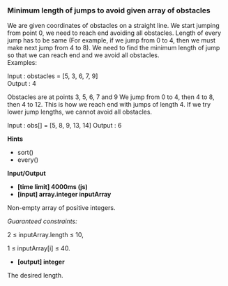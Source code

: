 ### Minimum length of jumps to avoid given array of obstacles
We are given coordinates of obstacles on a straight line. We start jumping from point 0, we need to reach end avoiding all obstacles. Length of every jump has to be same (For example, if we jump from 0 to 4, then we must make next jump from 4 to 8). We need to find the minimum length of jump so that we can reach end and we avoid all obstacles.  
Examples:  

Input : obstacles = [5, 3, 6, 7, 9]  
Output : 4  

Obstacles are at points 3, 5, 6, 7 and 9
We jump from 0 to 4, then 4 to 8, then 4
to 12. This is how we reach end with jumps
of length 4. If we try lower jump lengths,
we cannot avoid all obstacles.

Input : obs[] = [5, 8, 9, 13, 14]
Output : 6

**Hints**
-   sort()
-   every()

**Input/Output**

- **[time limit] 4000ms (js)**
- **[input] array.integer inputArray**

Non-empty array of positive integers.

*Guaranteed constraints:*

2 ≤ inputArray.length ≤ 10,

1 ≤ inputArray[i] ≤ 40.

- **[output] integer**

The desired length.
